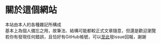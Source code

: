 # 關於這個網站

本站由本人的各種雜記所構成  
基本上為個人備忘之用，故筆法、結構可能都較正式文章隨意，但還是歡迎瀏覽  
若你有發現任何錯誤，且恰好有GitHub帳號，可以[至此](https://github.com/Mushiyo/note/issues)發issue回報，謝謝  